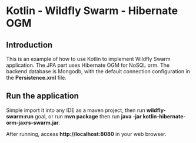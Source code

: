 # Kotlin - Wildfly Swarm - Hibernate OGM

## Introduction

This is an example of how to use Kotlin to implement Wildfly Swarm application. The JPA part uses Hibernate OGM for
NoSQL orm. The backend database is Mongodb, with the default connection configuration in the **Persistence.xml** file.


## Run the application
Simple import it into any IDE as a maven project, then run **wildfly-swarm:run** goal, or run **mvn package** then run
**java -jar kotlin-hibernate-orm-jaxrs-swarm.jar**. 

After running, access **http://localhost:8080** in your web browser.
